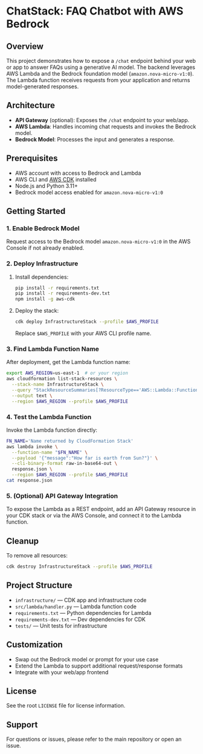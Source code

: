 # ChatStack: FAQ Chatbot with AWS Bedrock

## Overview
This project demonstrates how to expose a `/chat` endpoint behind your web or app to answer FAQs using a generative AI model. The backend leverages AWS Lambda and the Bedrock foundation model (`amazon.nova-micro-v1:0`). The Lambda function receives requests from your application and returns model-generated responses.

## Architecture
- **API Gateway** (optional): Exposes the `/chat` endpoint to your web/app.
- **AWS Lambda**: Handles incoming chat requests and invokes the Bedrock model.
- **Bedrock Model**: Processes the input and generates a response.

## Prerequisites
- AWS account with access to Bedrock and Lambda
- AWS CLI and [AWS CDK](https://docs.aws.amazon.com/cdk/latest/guide/getting_started.html) installed
- Node.js and Python 3.11+
- Bedrock model access enabled for `amazon.nova-micro-v1:0`

## Getting Started

### 1. Enable Bedrock Model
Request access to the Bedrock model `amazon.nova-micro-v1:0` in the AWS Console if not already enabled.

### 2. Deploy Infrastructure
1. Install dependencies:
   ```sh
   pip install -r requirements.txt
   pip install -r requirements-dev.txt
   npm install -g aws-cdk
   ```
2. Deploy the stack:
   ```sh
   cdk deploy InfrastructureStack --profile $AWS_PROFILE
   ```
   Replace `$AWS_PROFILE` with your AWS CLI profile name.

### 3. Find Lambda Function Name
After deployment, get the Lambda function name:
```sh
export AWS_REGION=us-east-1  # or your region
aws cloudformation list-stack-resources \
  --stack-name InfrastructureStack \
  --query "StackResourceSummaries[?ResourceType=='AWS::Lambda::Function'].PhysicalResourceId" \
  --output text \
  --region $AWS_REGION --profile $AWS_PROFILE
```

### 4. Test the Lambda Function
Invoke the Lambda function directly:
```sh
FN_NAME='Name returned by CloudFormation Stack'
aws lambda invoke \
  --function-name "$FN_NAME" \
  --payload '{"message":"How far is earth from Sun?"}' \
  --cli-binary-format raw-in-base64-out \
  response.json \
  --region $AWS_REGION --profile $AWS_PROFILE
cat response.json
```

### 5. (Optional) API Gateway Integration
To expose the Lambda as a REST endpoint, add an API Gateway resource in your CDK stack or via the AWS Console, and connect it to the Lambda function.

## Cleanup
To remove all resources:
```sh
cdk destroy InfrastructureStack --profile $AWS_PROFILE
```

## Project Structure
- `infrastructure/` — CDK app and infrastructure code
- `src/lambda/handler.py` — Lambda function code
- `requirements.txt` — Python dependencies for Lambda
- `requirements-dev.txt` — Dev dependencies for CDK
- `tests/` — Unit tests for infrastructure

## Customization
- Swap out the Bedrock model or prompt for your use case
- Extend the Lambda to support additional request/response formats
- Integrate with your web/app frontend

## License
See the root `LICENSE` file for license information.

## Support
For questions or issues, please refer to the main repository or open an issue.
